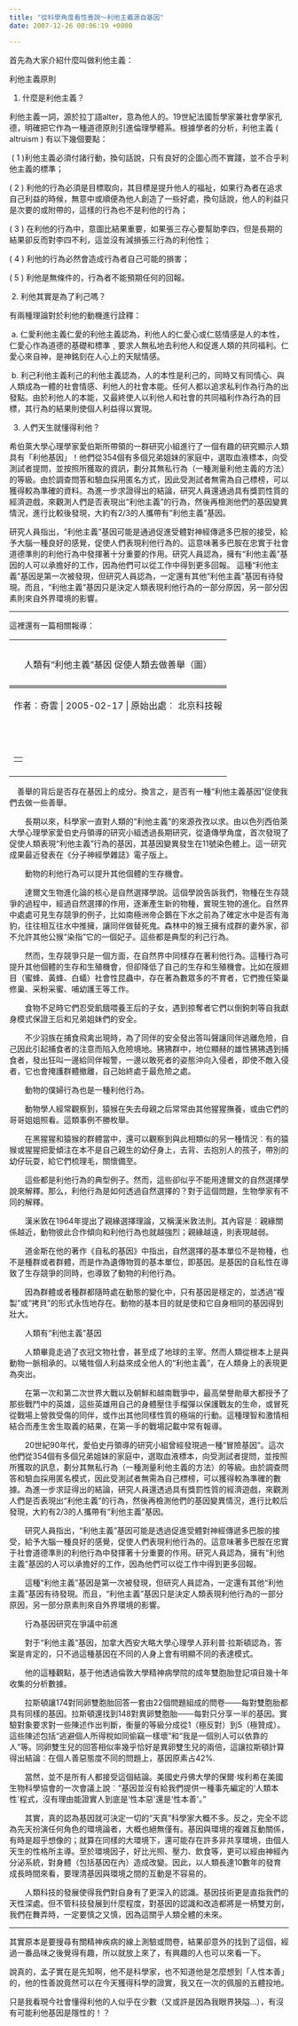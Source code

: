 ```yaml
---
title: "從科學角度看性善說～利他主義源自基因"
date: 2007-12-26 00:06:19 +0800

---
```

首先為大家介紹什麼叫做利他主義：



利他主義原則 



1. 什麼是利他主義？ 



利他主義一詞，源於拉丁語alter，意為他人的。19世紀法國哲學家兼社會學家孔德，明確把它作為一種道德原則引進倫理學體系。根據學者的分析，利他主義 ( altruism ) 有以下幾個要點：



 ( 1 )利他主義必須付諸行動，換句話說，只有良好的企圖心而不實踐，並不合乎利他主義的標準；



( 2 ) 利他的行為必須是目標取向，其目標是提升他人的福祉，如果行為者在追求自己利益的時候，無意中或順便為他人創造了一些好處，換句話說，他人的利益只是次要的或附帶的，這樣的行為也不是利他的行為；



( 3 ) 在利他的行為中，意圖比結果重要，如果張三存心要幫助李四，但是長期的結果卻反而對李四不利，這並沒有減損張三行為的利他性；



( 4 ) 利他的行為必然會造成行為者自己可能的損害；



( 5 ) 利他是無條件的，行為者不能預期任何的回報。



 2. 利他其實是為了利己嗎？ 



有兩種理論對於利他的動機進行詮釋：



 a. 仁愛利他主義仁愛的利他主義認為，利他人的仁愛心或仁慈情感是人的本性，仁愛心作為道德的基礎和標準﹐要求人無私地去利他人和促進人類的共同福利。仁愛心來自神，是神銘刻在人心上的天賦情感。



 b. 利己利他主義利己的利他主義認為，人的本性是利己的，同時又有同情心、與人類成為一體的社會情感、利他人的社會本能。任何人都以追求私利作為行為的出發點。由於利他人的本能，又最終使人以利他人和社會的共同福利作為行為的目標，其行為的結果則使個人利益得以實現。 



3. 人們天生就懂得利他？



希伯萊大學心理學家愛伯斯所帶領的一群研究小組進行了一個有趣的研究顯示人類具有「利他基因」！他們從354個有多個兄弟姐妹的家庭中，選取血液標本，向受測試者提問，並按照所獲取的資訊，劃分其無私行為（一種測量利他主義的方法）的等級。由於調查問答和驗血採用匿名方式，因此受測試者無需為自己標榜，可以獲得較為準確的資料。為進一步求證得出的結論，研究人員還通過具有獎罰性質的經濟遊戲，來觀測人們是否表現出“利他主義”的行為，然後再檢測他們的基因變異情況，進行比較後發現，大約有2/3的人攜帶有“利他主義”基因。　　

研究人員指出，“利他主義”基因可能是通過促進受體對神經傳遞多巴胺的接受，給予大腦一種良好的感覺，促使人們表現利他行為的。這意味著多巴胺在忠實于社會道德準則的利他行為中發揮著十分重要的作用。研究人員認為，擁有“利他主義”基因的人可以承擔好的工作，因為他們可以從工作中得到更多回報。 這種“利他主義”基因是第一次被發現，但研究人員認為，一定還有其他“利他主義”基因有待發現。而且，“利他主義”基因只是決定人類表現利他行為的一部分原因，另一部分因素則來自外界環境的影響。



---

這裡還有一篇相關報導：



<table width="530" cellspacing="2" cellpadding="2" border="0" align="center"><tbody><tr><td align="center" style="padding-bottom: 10px; padding-top: 15px;" class="biao15">

人類有“利他主義”基因 促使人類去做善舉（圖）

</td></tr><tr><td valign="top" height="1" bgcolor="#999999">

</td></tr><tr><td valign="top">

作者︰奇雲 | 2005-02-17 | 原始出處︰ 北京科技報 

</td></tr><tr><td style="padding-bottom: 10px; padding-top: 10px;" id="fontsize" class="xzzw">

　　<!--StartFragment  --> 

<table cellspacing="5" cellpadding="0" border="0" align="center"><tbody><tr><td>



</td></tr></tbody></table></td></tr></tbody></table>　善舉的背后是否存在基因上的成分。換言之，是否有一種“利他主義基因”促使我們去做一些善舉。

　　長期以來，科學家一直對人類的“利他主義”的來源孜孜以求。由以色列西伯萊大學心理學家愛伯史丹領導的研究小組透過長期研究，從遺傳學角度，首次發現了促使人類表現“利他主義”行為的基因，其基因變異發生在11號染色體上。這一研究成果最近發表在《分子神經學雜誌》電子版上。



　　動物的利他行為可以提升其他個體的生存機會。



　　達爾文生物進化論的核心是自然選擇學說。這個學說告訴我們，物種在生存競爭的過程中，經過自然選擇的作用，逐漸產生新的物種，實現生物的進化。自然界中處處可見生存競爭的例子，比如南極洲帝企鵝在下水之前為了確定水中是否有海豹，往往相互往水中推擁，讓同伴做替死鬼。森林中的猴王擁有成群的妻外家，卻不允許其他公猴“染指”它的一個妃子。這些都是典型的利己行為。



　　然而，生存競爭只是一個方面，在自然界中同樣存在著利他行為。這種行為可提升其他個體的生存和生殖機會，但卻降低了自己的生存和生殖機會。比如在膜翅目（蜜蜂、黃蜂、白蟻）社會性昆蟲中，存在著為數眾多的不育者，它們擔任築巢修巢、采粉采蜜、哺幼護王等工作。



　　食物不足時它們忍受飢餓喂養王后的子女，遇到掠奪者它們以倒鉤刺等自我獻身模式保證王后和兄弟姐妹們的安全。



　　不少羽族在捕食飛禽出現時，為了同伴的安全發出答叫聲讓同伴逃離危險，自己因此引起捕食者的注意而陷入危險境地。狒狒群中，地位顯赫的雄性狒狒遇到捕食者，發出狂叫一邊給同伴報警，一邊以敢死者的姿態沖向入侵者，即使不敵入侵者，它也會掩護群體撤離，自己始終處于最危險之處。



　　動物的僕婦行為也是一種利他行為。



　　動物學人經常觀察到，猿猴在失去母親之后常常由其他猩猩撫養，或由它們的哥哥姐姐照看。這類事例不勝枚舉。



　　在黑猩猩和猿猴的群體當中，還可以觀察到與此相類似的另一種情況︰有的猿猴或猩猩把愛傾注在本不是自己親生的幼仔身上，去背、去抱別人的孩子，帶別的幼仔玩耍，給它們梳理毛，關懷備至。



　　這些都是利他行為的典型例子。然而，這些卻似乎不能用達爾文的自然選擇學說來解釋。那么，利他行為是如何透過自然選擇的？對于這個問題，生物學家有不同的解釋。



　　漢米敦在1964年提出了親緣選擇理論，又稱漢米敦法則。其內容是︰親緣關係越近，動物彼此合作傾向和利他行為也就越強烈；親緣越遠，則表現越弱。



　　道金斯在他的著作《自私的基因》中指出，自然選擇的基本單位不是物種，也不是種群或者群體，而是作為遺傳物質的基本單位，即基因。是基因的自私性在導致了生存競爭的同時，也導致了動物的利他行為。



　　因為群體或者種群都隨時處在動態的變化中，只有基因是穩定的，並透過“複製”或“拷貝”的形式永恆地存在。動物的基本目的就是使和它自身相同的基因得到壯大。



　　人類有“利他主義”基因



　　人類畢竟走過了衣冠文物社會，甚至成了地球的主宰。然而人類從根本上是與動物一脈相承的。以犧牲個人利益來成全他人的“利他主義”，在人類身上的表現更為突出。



　　在第一次和第二次世界大戰以及朝鮮和越南戰爭中，最高榮譽勛章大都授予了那些戰鬥中的英雄，這些英雄用自己的身體壓住手榴彈以保護戰友的生命，或冒死從戰場上營救受傷的同伴，或作出其他同樣性質的極端的行動。這種理智和激情相結合而產生舍生取義的結果，在第一手的戰場記載中常有報導。



　　20世紀90年代，愛伯史丹領導的研究小組曾經發現過一種“冒險基因”。這次他們從354個有多個兄弟姐妹的家庭中，選取血液標本，向受測試者提問，並按照所獲取的訊息，劃分其無私行為（一種測量利他主義的方法）的等級。由於調查問答和驗血採用匿名模式，因此受測試者無需為自己標榜，可以獲得較為準確的數據。為進一步求証得出的結論，研究人員還透過具有獎罰性質的經濟遊戲，來觀測人們是否表現出“利他主義”的行為，然後再檢測他們的基因變異情況，進行比較后發現，大約有2/3的人攜帶有“利他主義”基因。



　　研究人員指出，“利他主義”基因可能是透過促進受體對神經傳遞多巴胺的接受，給予大腦一種良好的感覺，促使人們表現利他行為的。這意味著多巴胺在忠實于社會道德準則的利他行為中發揮著十分重要的作用。研究人員認為，擁有“利他主義”基因的人可以承擔好的工作，因為他們可以從工作中得到更多回報。



　　這種“利他主義”基因是第一次被發現，但研究人員認為，一定還有其他“利他主義”基因有待發現。而且，“利他主義”基因只是決定人類表現利他行為的一部分原因，另一部分原素則來自外界環境的影響。



　　行為基因研究在爭議中前進



　　對于“利他主義”基因，加拿大西安大略大學心理學人菲利普‧拉斯頓認為，答案是肯定的，只不過這種基因在不同的人身上會有明顯不同的表達模式。



　　他的這種觀點，基于他透過倫敦大學精神病學院的成年雙胞胎登記項目幾十年收集的分析數據。



　　拉斯頓讓174對同卵雙胞胎回答一套由22個問題組成的問卷───每對雙胞胎都具有同樣的基因。拉斯頓還找到148對異卵雙胞胎───每對只分享一半的基因。實驗對象要求對一些陳述作出判斷，衡量的等級分成從1（極反對）到5（極贊成）。這些陳述包括“逃避個人所得稅如同偷竊一樣壞”和“我是一個別人可以依靠的人”等。同卵雙生兒的回答相似率幾乎恰好是異卵雙生兒的兩倍，這讓拉斯頓計算得出結論︰在個人善惡態度不同的問題上，基因原素占42%.



　　當然，並不是所有人都接受這個結論。美國史丹佛大學的保爾‧埃利希在美國生物科學協會的一次會議上說︰“基因並沒有給我們提供一種事先編定的‘人類本性'程式，沒有理由能證實人到底是‘性本惡'還是‘性本善'。”



　　其實，真的認為基因就可決定一切的“天真”科學家大概不多。反之，完全不認為先天扮演任何角色的環境論者，大概也絕無僅有。基因與環境的複雜互動關係，有時是超乎想像的；就算在同樣的大環境下，還可能存在許多非共享環境，由個人天生的性格所主導。至於環境因子，好比光照、壓力、飲食等，更可以經由神經內分泌系統，對身體（包括基因在內）造成改變。因此，以人類長達10數年的發育成長時間來看，要理清基因與環境之間的互動是不容易的。



　　人類科技的發展使得我們對自身有了更深入的認識。基因技術更是直指我們的天性深處。但不管科技發展到什麼程度，對基因的認識和改造都將是一柄雙刃劍，我們在舞弄時，一定要慎之又慎，因為這關乎人類全體的未來。



---



其實原本是要搜尋有關精神疾病的線上測驗或問卷，結果卻意外的找到了這個，經過一番品味之後覺得有趣，所以就放上來了，有興趣的人也可以來看一下。



說真的，孟子實在是先知啊，他不是科學家，也不知道他是怎麼想到「人性本善」的，他的性善說竟然可以在今天獲得科學的證實，我又在一次的佩服的五體投地。



只是我看現今社會懂得利他的人似乎在少數（又或許是因為我眼界狹隘...），有沒有可能利他基因是隱性的！？


